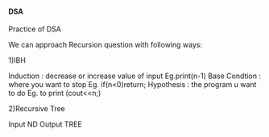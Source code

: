#### DSA
Practice of DSA

We can approach Recursion question with following ways:

1)IBH

Induction : decrease or increase value of input Eg.print(n-1)
Base Condtion : where you want to stop Eg. if(n<0)return;
Hypothesis : the program u want  to do Eg. to print (cout<<n;)

2)Recursive Tree

Input ND Output TREE

